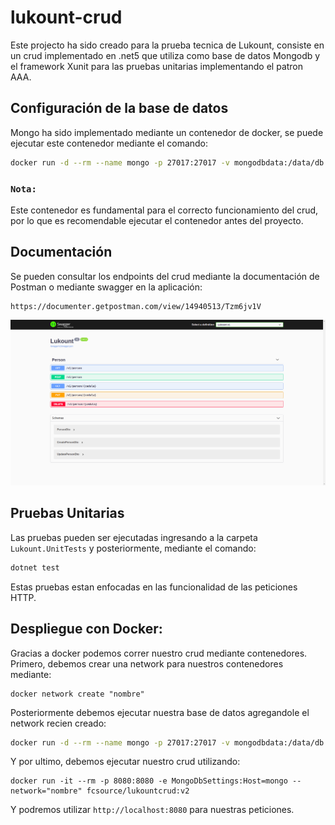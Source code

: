 # lukount-crud
Este projecto ha sido creado para la prueba tecnica de Lukount, consiste en un crud implementado en .net5 que utiliza como base de datos Mongodb y el framework Xunit para las pruebas unitarias implementando el patron AAA. 

## Configuración de la base de datos 
Mongo ha sido implementado mediante un contenedor de docker, se puede ejecutar este contenedor mediante el comando: 
```bash
docker run -d --rm --name mongo -p 27017:27017 -v mongodbdata:/data/db mongo
```
### `Nota:`
Este contenedor es fundamental para el correcto funcionamiento del crud, por lo que es recomendable ejecutar el contenedor antes del proyecto.

## Documentación
Se pueden consultar los endpoints del crud mediante la documentación de Postman o mediante swagger en la aplicación:
```
https://documenter.getpostman.com/view/14940513/Tzm6jv1V
```

<p align="center">
  <img src="img/swagger.png" alt="swagger" width="700"/>
 </p>

## Pruebas Unitarias
Las pruebas pueden ser ejecutadas ingresando a la carpeta `Lukount.UnitTests` y posteriormente, mediante el comando:
```bash
dotnet test 
```
Estas pruebas estan enfocadas en las funcionalidad de las peticiones HTTP.

## Despliegue con Docker:
Gracias a docker podemos correr nuestro crud mediante contenedores.
Primero, debemos crear una network para nuestros contenedores mediante:
```
docker network create "nombre"
```
Posteriormente debemos ejecutar nuestra base de datos agregandole el network recien creado:
```bash
docker run -d --rm --name mongo -p 27017:27017 -v mongodbdata:/data/db --network="nombre" mongo
```
Y por ultimo, debemos ejecutar nuestro crud utilizando:
```
docker run -it --rm -p 8080:8080 -e MongoDbSettings:Host=mongo --network="nombre" fcsource/lukountcrud:v2
```
Y podremos utilizar `http://localhost:8080` para nuestras peticiones.



